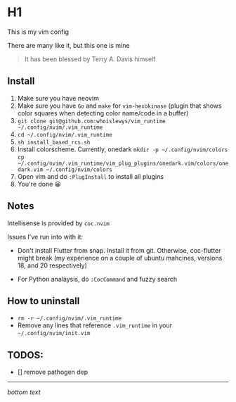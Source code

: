 # H1

This is my vim config

There are many like it, but this one is mine

> It has been blessed by Terry A. Davis himself

## Install
1. Make sure you have neovim
1. Make sure you have `Go` and `make` for `vim-hexokinase` (plugin that shows color squares when detecting color name/code in a buffer)
1. `git clone git@github.com:whoislewys/vim_runtime ~/.config/nvim/.vim_runtime`
1. `cd ~/.config/nvim/.vim_runtime`
1. `sh install_based_rcs.sh`
1. Install colorscheme. Currently, onedark
`mkdir -p ~/.config/nvim/colors`
`cp ~/.config/nvim/.vim_runtime/vim_plug_plugins/onedark.vim/colors/onedark.vim ~/.config/nvim/colors`
1. Open vim and do `:PlugInstall` to install all plugins
1. You're done 😀

## Notes
Intellisense is provided by `coc.nvim`

Issues I've run into with it:

* Don't install Flutter from snap. Install it from git. Otherwise, coc-flutter might break (my experience on a couple of ubuntu mahcines, versions 18, and 20 respectively)

* For Python analaysis, do `:CocCommand` and fuzzy search

## How to uninstall
* `rm -r ~/.config/nvim/.vim_runtime`
* Remove any lines that reference `.vim_runtime` in your `~/.config/nvim/init.vim`


## TODOS:
- [] remove pathogen dep

___

*bottom text*
